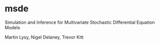 # msde
Simulation and Inference for Multivariate Stochastic Differential Equation Models

Martin Lysy, Nigel Delaney, Trevor Kitt
